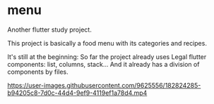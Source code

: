 # menu

Another flutter study project.

This project is basically a food menu with its categories and recipes.

It's still at the beginning: So far the project already uses Legal flutter components: list, columns, stack...
And it already has a division of components by files.




https://user-images.githubusercontent.com/9625556/182824285-b94205c8-7d0c-44d4-9ef9-4119ef1a78d4.mp4













